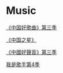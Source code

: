# Music

[《中国好歌曲》第三季](https://www.youtube.com/playlist?list=PLyJ1nUfiitDi9X6CncVK6UXXg_gw8EYyc)

[《中国之星》](https://www.youtube.com/playlist?list=PL1OG5YATWAbD5Ityi77qPMwf-QV-L_0yU)

[《中國好聲音》第三季](https://www.youtube.com/playlist?list=PLMDSacPyadX0IcDld6gZuWSEMPd072bAA)

[我是歌手第4季](https://www.youtube.com/playlist?list=PLUM8x224JrX8_VeS8egEnb0mbYrqK_C47)
